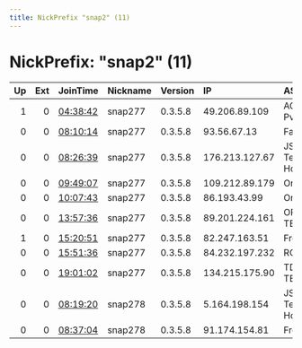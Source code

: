 ```yaml
---
title: NickPrefix "snap2" (11)
---
```


# NickPrefix: "snap2" (11)

|   Up |   Ext | JoinTime                                                                                            | Nickname   | Version   | IP             | AS                     | CC   |   ORp |   Dirp | OS    | Contact   |   eFamMembers |
|-----:|------:|:----------------------------------------------------------------------------------------------------|:-----------|:----------|:---------------|:-----------------------|:-----|------:|-------:|:------|:----------|--------------:|
|    1 |     0 | [04:38:42](https://metrics.torproject.org/rs.html#details/6D7FA58356A03CE7AA2316562C1F6715C136F567) | snap277    | 0.3.5.8   | 49.206.89.109  | ACTFIBERNET Pvt Ltd    | in   | 39415 |      0 | Linux | None      |             1 |
|    0 |     0 | [08:10:14](https://metrics.torproject.org/rs.html#details/84EBACB54ED4837D4E0DDA401A7EEF44C3E3C69E) | snap277    | 0.3.5.8   | 93.56.67.13    | Fastweb                | it   | 46297 |      0 | Linux | None      |             1 |
|    0 |     0 | [08:26:39](https://metrics.torproject.org/rs.html#details/B7CCF729B3748E6CD8E2E3DE530349DE82C840CF) | snap277    | 0.3.5.8   | 176.213.127.67 | JSC ER-Telecom Holding | ru   | 45077 |      0 | Linux | None      |             1 |
|    0 |     0 | [09:49:07](https://metrics.torproject.org/rs.html#details/C895F7480C96F5CF735A3B62FAA50B05E257BFF4) | snap277    | 0.3.5.8   | 109.212.89.179 | Orange                 | fr   | 34155 |      0 | Linux | None      |             1 |
|    0 |     0 | [10:07:43](https://metrics.torproject.org/rs.html#details/A6B81BECF468AE40BC5AFD82D7E51B3FF3875C35) | snap277    | 0.3.5.8   | 86.193.43.99   | Orange                 | fr   | 34117 |      0 | Linux | None      |             1 |
|    0 |     0 | [13:57:36](https://metrics.torproject.org/rs.html#details/6BD8955952F04F8635AB33B6AEDB1EC9B288F497) | snap277    | 0.3.5.8   | 89.201.224.161 | OPTIMA TELEKOM d.d.    | hr   | 45015 |      0 | Linux | None      |             1 |
|    1 |     0 | [15:20:51](https://metrics.torproject.org/rs.html#details/47843B41BAD242404A84FD0EAB39962B2F6AEBC5) | snap277    | 0.3.5.8   | 82.247.163.51  | Free SAS               | fr   | 40475 |      0 | Linux | None      |             1 |
|    0 |     0 | [15:51:36](https://metrics.torproject.org/rs.html#details/791452BA9E1A6D14F4E3B58FA75E7E7262039BD5) | snap277    | 0.3.5.8   | 84.232.197.232 | RCS &amp; RDS          | ro   | 37595 |      0 | Linux | None      |             1 |
|    0 |     0 | [19:01:02](https://metrics.torproject.org/rs.html#details/2075B6DDA65DFF03926168CAA92902432E01EECE) | snap277    | 0.3.5.8   | 134.215.175.90 | TDS TELECOM            | us   | 34745 |      0 | Linux | None      |             1 |
|    0 |     0 | [08:19:20](https://metrics.torproject.org/rs.html#details/B9190A43FF1F430137C0C0AB25A1199DDA4BE30F) | snap278    | 0.3.5.8   | 5.164.198.154  | JSC ER-Telecom Holding | ru   | 33442 |      0 | Linux | None      |             1 |
|    0 |     0 | [08:37:04](https://metrics.torproject.org/rs.html#details/FF589A8DB5E765854E9D10081C482F5A4A6CD8D5) | snap278    | 0.3.5.8   | 91.174.154.81  | Free SAS               | fr   | 41717 |      0 | Linux | None      |             1 |

